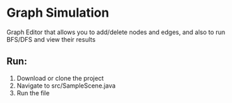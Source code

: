 # Graph Simulation

Graph Editor that allows you to add/delete nodes and edges, and also to run BFS/DFS and view their results

## Run:
1. Download or clone the project
2. Navigate to src/SampleScene.java
3. Run the file